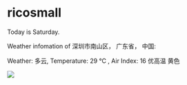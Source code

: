 # ricosmall

Today is Saturday.

Weather infomation of 深圳市南山区， 广东省， 中国: 

Weather: 多云, Temperature: 29 ℃ , Air Index: 16 优高温 黄色

<img src="https://github-readme-stats.vercel.app/api?username=ricosmall&show_icons=true" />
